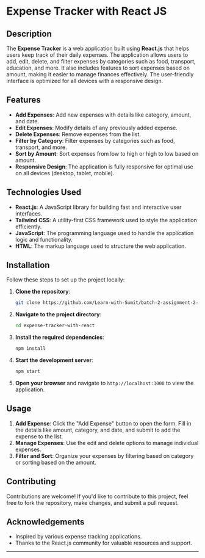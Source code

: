 # Expense Tracker with React JS

## Description

The **Expense Tracker** is a web application built using **React.js** that helps users keep track of their daily expenses. The application allows users to add, edit, delete, and filter expenses by categories such as food, transport, education, and more. It also includes features to sort expenses based on amount, making it easier to manage finances effectively. The user-friendly interface is optimized for all devices with a responsive design.

## Features

- **Add Expenses**: Add new expenses with details like category, amount, and date.
- **Edit Expenses**: Modify details of any previously added expense.
- **Delete Expenses**: Remove expenses from the list.
- **Filter by Category**: Filter expenses by categories such as food, transport, and more.
- **Sort by Amount**: Sort expenses from low to high or high to low based on amount.
- **Responsive Design**: The application is fully responsive for optimal use on all devices (desktop, tablet, mobile).

## Technologies Used

- **React.js**: A JavaScript library for building fast and interactive user interfaces.
- **Tailwind CSS**: A utility-first CSS framework used to style the application efficiently.
- **JavaScript**: The programming language used to handle the application logic and functionality.
- **HTML**: The markup language used to structure the web application.

## Installation

Follow these steps to set up the project locally:

1. **Clone the repository**:
   ```bash
   git clone https://github.com/Learn-with-Sumit/batch-2-assignment-2-expense-tracker-mdratul47782.git
   ```

2. **Navigate to the project directory**:
   ```bash
   cd expense-tracker-with-react
   ```

3. **Install the required dependencies**:
   ```bash
   npm install
   ```

4. **Start the development server**:
   ```bash
   npm start
   ```

5. **Open your browser** and navigate to `http://localhost:3000` to view the application.

## Usage

1. **Add Expense**: Click the "Add Expense" button to open the form. Fill in the details like amount, category, and date, and submit to add the expense to the list.
2. **Manage Expenses**: Use the edit and delete options to manage individual expenses.
3. **Filter and Sort**: Organize your expenses by filtering based on category or sorting based on the amount.

## Contributing

Contributions are welcome! If you'd like to contribute to this project, feel free to fork the repository, make changes, and submit a pull request.

## Acknowledgements

- Inspired by various expense tracking applications.
- Thanks to the React.js community for valuable resources and support.

---

